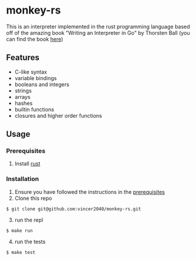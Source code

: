 # monkey-rs

This is an interpreter implemented in the rust programming language based off of the amazing book 
"Writing an Interpreter in Go" by Thorsten Ball (you can find the book [here](https://interpreterbook.com/))

## Features 

- C-like syntax
- variable bindings
- booleans and integers
- strings
- arrays
- hashes
- builtin functions
- closures and higher order functions

## Usage 

### Prerequisites

1. Install [rust](https://www.rust-lang.org/tools/install)

### Installation 

1. Ensure you have followed the instructions in the [prerequisites](#prerequisites)
2. Clone this repo

```console
$ git clone git@github.com:vincer2040/monkey-rs.git
```

3. run the repl

```console
$ make run
```

4. run the tests

```console
$ make test
```
